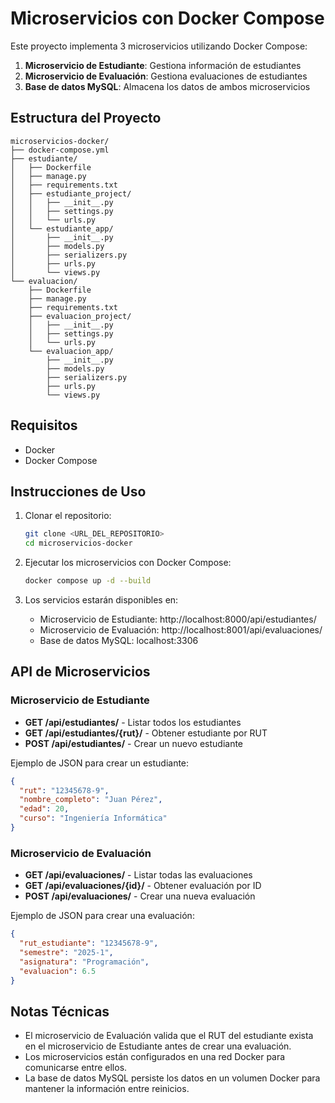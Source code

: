 # Microservicios con Docker Compose

Este proyecto implementa 3 microservicios utilizando Docker Compose:

1. **Microservicio de Estudiante**: Gestiona información de estudiantes
2. **Microservicio de Evaluación**: Gestiona evaluaciones de estudiantes
3. **Base de datos MySQL**: Almacena los datos de ambos microservicios

## Estructura del Proyecto

```
microservicios-docker/
├── docker-compose.yml
├── estudiante/
│   ├── Dockerfile
│   ├── manage.py
│   ├── requirements.txt
│   ├── estudiante_project/
│   │   ├── __init__.py
│   │   ├── settings.py
│   │   └── urls.py
│   └── estudiante_app/
│       ├── __init__.py
│       ├── models.py
│       ├── serializers.py
│       ├── urls.py
│       └── views.py
└── evaluacion/
    ├── Dockerfile
    ├── manage.py
    ├── requirements.txt
    ├── evaluacion_project/
    │   ├── __init__.py
    │   ├── settings.py
    │   └── urls.py
    └── evaluacion_app/
        ├── __init__.py
        ├── models.py
        ├── serializers.py
        ├── urls.py
        └── views.py
```

## Requisitos

- Docker
- Docker Compose

## Instrucciones de Uso

1. Clonar el repositorio:
   ```bash
   git clone <URL_DEL_REPOSITORIO>
   cd microservicios-docker
   ```

2. Ejecutar los microservicios con Docker Compose:
   ```bash
   docker compose up -d --build
   ```

3. Los servicios estarán disponibles en:
   - Microservicio de Estudiante: http://localhost:8000/api/estudiantes/
   - Microservicio de Evaluación: http://localhost:8001/api/evaluaciones/
   - Base de datos MySQL: localhost:3306

## API de Microservicios

### Microservicio de Estudiante

- **GET /api/estudiantes/** - Listar todos los estudiantes
- **GET /api/estudiantes/{rut}/** - Obtener estudiante por RUT
- **POST /api/estudiantes/** - Crear un nuevo estudiante

Ejemplo de JSON para crear un estudiante:
```json
{
  "rut": "12345678-9",
  "nombre_completo": "Juan Pérez",
  "edad": 20,
  "curso": "Ingeniería Informática"
}
```

### Microservicio de Evaluación

- **GET /api/evaluaciones/** - Listar todas las evaluaciones
- **GET /api/evaluaciones/{id}/** - Obtener evaluación por ID
- **POST /api/evaluaciones/** - Crear una nueva evaluación

Ejemplo de JSON para crear una evaluación:
```json
{
  "rut_estudiante": "12345678-9",
  "semestre": "2025-1",
  "asignatura": "Programación",
  "evaluacion": 6.5
}
```

## Notas Técnicas

- El microservicio de Evaluación valida que el RUT del estudiante exista en el microservicio de Estudiante antes de crear una evaluación.
- Los microservicios están configurados en una red Docker para comunicarse entre ellos.
- La base de datos MySQL persiste los datos en un volumen Docker para mantener la información entre reinicios.